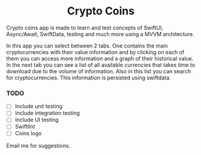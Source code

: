 <h1 align="center" id="title">Crypto Coins</h1>

Crypto coins app is made to learn and test concepts of SwiftUI, Async/Await, SwiftData, testing and much more using a MVVM architecture.

In this app you can select between 2 tabs. One contains the main cryptocurrencies with their value information and by clicking on each of them you can access more information and a graph of their historical value.
In the next tab you can see a list of all available currencies that takes time to download due to the volume of information. Also in this list you can search for cryptocurrencies. This information is persisted using swiftdata. 

### TODO
- [ ] Include unit testing
- [ ] Include integration testing
- [ ] Include UI testing
- [ ] Swiftlint
- [ ] Coins logo

Email me for suggestions.

